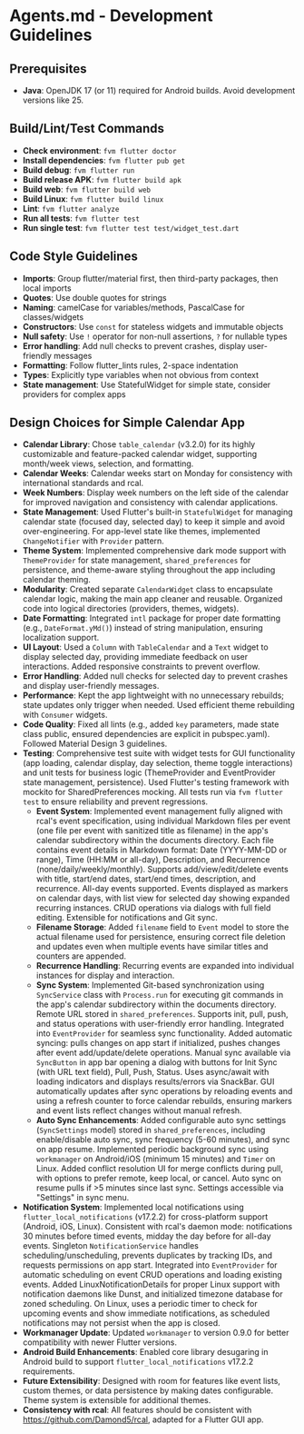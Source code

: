 # Agents.md - Development Guidelines

## Prerequisites
- **Java**: OpenJDK 17 (or 11) required for Android builds. Avoid development versions like 25.

## Build/Lint/Test Commands
- **Check environment**: `fvm flutter doctor`
- **Install dependencies**: `fvm flutter pub get`
- **Build debug**: `fvm flutter run`
- **Build release APK**: `fvm flutter build apk`
- **Build web**: `fvm flutter build web`
- **Build Linux**: `fvm flutter build linux`
- **Lint**: `fvm flutter analyze`
- **Run all tests**: `fvm flutter test`
- **Run single test**: `fvm flutter test test/widget_test.dart`

## Code Style Guidelines
- **Imports**: Group flutter/material first, then third-party packages, then local imports
- **Quotes**: Use double quotes for strings
- **Naming**: camelCase for variables/methods, PascalCase for classes/widgets
- **Constructors**: Use `const` for stateless widgets and immutable objects
- **Null safety**: Use `!` operator for non-null assertions, `?` for nullable types
- **Error handling**: Add null checks to prevent crashes, display user-friendly messages
- **Formatting**: Follow flutter_lints rules, 2-space indentation
- **Types**: Explicitly type variables when not obvious from context
- **State management**: Use StatefulWidget for simple state, consider providers for complex apps

## Design Choices for Simple Calendar App

- **Calendar Library**: Chose `table_calendar` (v3.2.0) for its
highly customizable and feature-packed calendar widget, supporting
month/week views, selection, and formatting.
- **Calendar Weeks**: Calendar weeks start on Monday for consistency with international standards and rcal.
- **Week Numbers**: Display week numbers on the left side of the calendar for improved navigation and consistency with calendar applications.
- **State Management**: Used Flutter's built-in `StatefulWidget`
for managing calendar state (focused day, selected day) to keep it
simple and avoid over-engineering. For app-level state like themes,
implemented `ChangeNotifier` with `Provider` pattern.
- **Theme System**: Implemented comprehensive dark mode support with
`ThemeProvider` for state management, `shared_preferences` for persistence,
and theme-aware styling throughout the app including calendar theming.
- **Modularity**: Created separate `CalendarWidget` class to
encapsulate calendar logic, making the main app cleaner and
reusable. Organized code into logical directories (providers, themes, widgets).
- **Date Formatting**: Integrated `intl` package for proper date
formatting (e.g., `DateFormat.yMd()`) instead of string
manipulation, ensuring localization support.
- **UI Layout**: Used a `Column` with `TableCalendar` and a `Text`
widget to display selected day, providing immediate feedback on
user interactions. Added responsive constraints to prevent overflow.
- **Error Handling**: Added null checks for selected day to
prevent crashes and display user-friendly messages.
- **Performance**: Kept the app lightweight with no unnecessary
rebuilds; state updates only trigger when needed. Used efficient
theme rebuilding with `Consumer` widgets.
- **Code Quality**: Fixed all lints (e.g., added `key` parameters,
made state class public, ensured dependencies are explicit in
pubspec.yaml). Followed Material Design 3 guidelines.
- **Testing**: Comprehensive test suite with widget tests for GUI
functionality (app loading, calendar display, day selection, theme toggle
interactions) and unit tests for business logic (ThemeProvider and EventProvider state
management, persistence). Used Flutter's testing framework with mockito
for SharedPreferences mocking. All tests run via `fvm flutter test` to
ensure reliability and prevent regressions.
   - **Event System**: Implemented event management fully aligned with rcal's event specification,
   using individual Markdown files per event (one file per event with sanitized title as filename) in the app's calendar subdirectory within the documents directory. Each file contains event details in Markdown format: Date (YYYY-MM-DD or range), Time (HH:MM or all-day), Description, and Recurrence (none/daily/weekly/monthly). Supports add/view/edit/delete
   events with title, start/end dates, start/end times, description, and recurrence. All-day events supported. Events displayed as markers on calendar days,
   with list view for selected day showing expanded recurring instances. CRUD operations via dialogs with full field editing. Extensible for
   notifications and Git sync.
   - **Filename Storage**: Added `filename` field to `Event` model to store the actual filename used for persistence, ensuring correct file deletion and updates even when multiple events have similar titles and counters are appended.
  - **Recurrence Handling**: Recurring events are expanded into individual instances for display and interaction.
  - **Sync System**: Implemented Git-based synchronization using `SyncService`
  class with `Process.run` for executing git commands in the app's calendar subdirectory within the documents directory.
  Remote URL stored in `shared_preferences`. Supports init, pull, push, and status
  operations with user-friendly error handling. Integrated into `EventProvider`
  for seamless sync functionality. Added automatic syncing: pulls changes on app start if initialized, pushes changes after event add/update/delete operations. Manual sync available via `SyncButton` in app bar
  opening a dialog with buttons for Init Sync (with URL text field), Pull, Push, Status.
  Uses async/await with loading indicators and displays results/errors via SnackBar.
  GUI automatically updates after sync operations by reloading events and using a refresh counter to force calendar rebuilds, ensuring markers and event lists reflect changes without manual refresh.
  - **Auto Sync Enhancements**: Added configurable auto sync settings (`SyncSettings` model) stored in `shared_preferences`, including enable/disable auto sync, sync frequency (5-60 minutes), and sync on app resume. Implemented periodic background sync using `workmanager` on Android/iOS (minimum 15 minutes) and `Timer` on Linux. Added conflict resolution UI for merge conflicts during pull, with options to prefer remote, keep local, or cancel. Auto sync on resume pulls if >5 minutes since last sync. Settings accessible via "Settings" in sync menu.
 - **Notification System**: Implemented local notifications using `flutter_local_notifications` (v17.2.2) for cross-platform support (Android, iOS, Linux). Consistent with rcal's daemon mode: notifications 30 minutes before timed events, midday the day before for all-day events. Singleton `NotificationService` handles scheduling/unscheduling, prevents duplicates by tracking IDs, and requests permissions on app start. Integrated into `EventProvider` for automatic scheduling on event CRUD operations and loading existing events. Added LinuxNotificationDetails for proper Linux support with notification daemons like Dunst, and initialized timezone database for zoned scheduling. On Linux, uses a periodic timer to check for upcoming events and show immediate notifications, as scheduled notifications may not persist when the app is closed.
- **Workmanager Update**: Updated `workmanager` to version 0.9.0 for better compatibility with newer Flutter versions.
- **Android Build Enhancements**: Enabled core library desugaring in Android build to support `flutter_local_notifications` v17.2.2 requirements.
- **Future Extensibility**: Designed with room for features like
event lists, custom themes, or data persistence by making dates
configurable. Theme system is extensible for additional themes.
- **Consistency with rcal**: All features should be consistent with https://github.com/Damond5/rcal, adapted for a Flutter GUI app.
